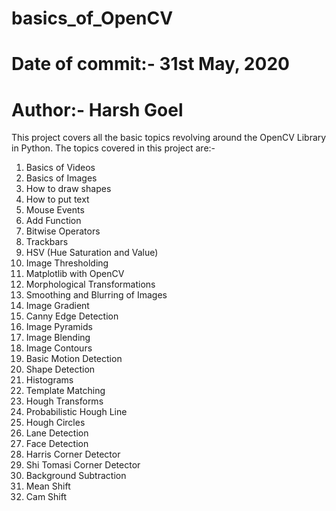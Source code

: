 # basics_of_OpenCV

# Date of commit:- 31st May, 2020
# Author:- Harsh Goel

This project covers all the basic topics revolving around the OpenCV Library in Python. The topics covered in this project are:-
1. Basics of Videos
2. Basics of Images
3. How to draw shapes
4. How to put text
5. Mouse Events
6. Add Function
7. Bitwise Operators
8. Trackbars
9. HSV (Hue Saturation and Value)
10. Image Thresholding
11. Matplotlib with OpenCV
12. Morphological Transformations
13. Smoothing and Blurring of Images
14. Image Gradient
15. Canny Edge Detection
16. Image Pyramids
17. Image Blending
18. Image Contours
19. Basic Motion Detection
20. Shape Detection
21. Histograms
22. Template Matching
23. Hough Transforms
24. Probabilistic Hough Line
25. Hough Circles
26. Lane Detection
27. Face Detection
28. Harris Corner Detector
29. Shi Tomasi Corner Detector
30. Background Subtraction
31. Mean Shift
32. Cam Shift
